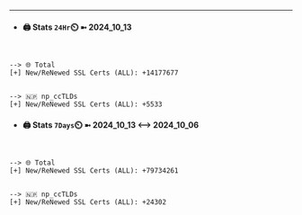 

---
- #### 🖨️ **Stats** `24Hr`⏲️ ➼ 2024_10_13
```console


--> 🌐 Total
[+] New/ReNewed SSL Certs (ALL): +14177677


--> 🇳🇵 np_ccTLDs
[+] New/ReNewed SSL Certs (ALL): +5533

```

- #### 🖨️ **Stats** `7Days`⏲️ ➼ 2024_10_13 <--> 2024_10_06
```console


--> 🌐 Total
[+] New/ReNewed SSL Certs (ALL): +79734261


--> 🇳🇵 np_ccTLDs
[+] New/ReNewed SSL Certs (ALL): +24302

```


